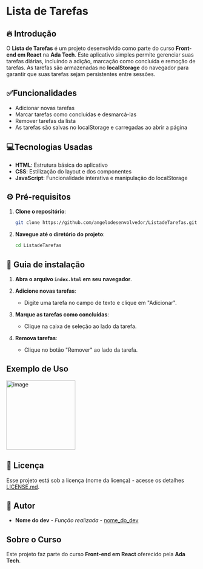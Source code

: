 # Lista de Tarefas

## 🔥 Introdução

O **Lista de Tarefas** é um projeto desenvolvido como parte do curso **Front-end em React** na **Ada Tech**. Este aplicativo simples permite gerenciar suas tarefas diárias, incluindo a adição, marcação como concluída e remoção de tarefas. As tarefas são armazenadas no **localStorage** do navegador para garantir que suas tarefas sejam persistentes entre sessões.

## ✅Funcionalidades

- Adicionar novas tarefas
- Marcar tarefas como concluídas e desmarcá-las
- Remover tarefas da lista
- As tarefas são salvas no localStorage e carregadas ao abrir a página

## 💻Tecnologias Usadas

- **HTML**: Estrutura básica do aplicativo
- **CSS**: Estilização do layout e dos componentes
- **JavaScript**: Funcionalidade interativa e manipulação do localStorage

## ⚙️ Pré-requisitos

1. **Clone o repositório**:
    ```bash
    git clone https://github.com/angelodesenvolvedor/ListadeTarefas.git
    ```

2. **Navegue até o diretório do projeto**:
    ```bash
    cd ListadeTarefas
    ```
## 🔨 Guia de instalação

1. **Abra o arquivo `index.html` em seu navegador**.

2. **Adicione novas tarefas**:
    - Digite uma tarefa no campo de texto e clique em "Adicionar".

3. **Marque as tarefas como concluídas**:
    - Clique na caixa de seleção ao lado da tarefa.

4. **Remova tarefas**:
    - Clique no botão "Remover" ao lado da tarefa.

## Exemplo de Uso

<img width="182" alt="image" src="https://github.com/angelodesenvolvedor/ListadeTarefas/assets/98216100/15a04835-f145-40e6-ba1c-61c4d70a1ccf">

## 📄 Licença

Esse projeto está sob a licença (nome da licença) - acesse os detalhes [LICENSE.md](https://github.com/link_da_licenca).

## 👷 Autor

* **Nome do dev** - *Função realizada* - [nome_do_dev](https://github.com/link_do_Perfil)

## Sobre o Curso

Este projeto faz parte do curso **Front-end em React** oferecido pela **Ada Tech**.
